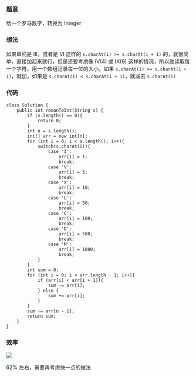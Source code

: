 ### 题意

给一个罗马数字，转换为 Integer

### 想法

如果单纯是 III，或者是 VI 这样的 `s.charAt(i) >= s.charAt(i + 1)` 的，就很简单，直接加起来就行，但是还要考虑像 IV(4) 或 IX(9) 这样的情况，所以就读取每一个字符，用一个数组记录每一位的大小，如果 `s.charAt(i) >= s.charAt(i + 1)`，就加，如果是 `s.charAt(i) < s.charAt(i + 1)`，就减去 `s.charAt(i)`

### 代码

```
class Solution {
    public int romanToInt(String s) {
        if (s.length() == 0){
            return 0;
        }
        int n = s.length();
        int[] arr = new int[n];
        for (int i = 0; i < s.length(); i++){
            switch(s.charAt(i)){
                case 'I':
                    arr[i] = 1;
                    break;
                case 'V':
                    arr[i] = 5;
                    break;
                case 'X':
                    arr[i] = 10;
                    break;
                case 'L':
                    arr[i] = 50;
                    break;
                case 'C':
                    arr[i] = 100;
                    break;
                case 'D':
                    arr[i] = 500;
                    break;
                case 'M':
                    arr[i] = 1000;
                    break;
            }
        }
        int sum = 0;
        for (int i = 0; i < arr.length - 1; i++){
            if (arr[i] < arr[i + 1]){
                sum -= arr[i];
            } else {
                sum += arr[i];
            }
        }
        sum += arr[n - 1];
        return sum;
    }
}
```

### 效率

![](https://upload-images.jianshu.io/upload_images/3426615-a900671eb8968de3.png?imageMogr2/auto-orient/strip%7CimageView2/2/w/1240)

62% 左右，需要再考虑快一点的做法